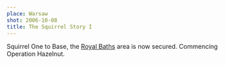 ```yaml
---
place: Warsaw
shot: 2006-10-08
title: The Squirrel Story I
---
```


Squirrel One to Base, the [Royal Baths](http://en.wikipedia.org/wiki/Royal_Baths_Park) area is now secured. Commencing Operation Hazelnut.
